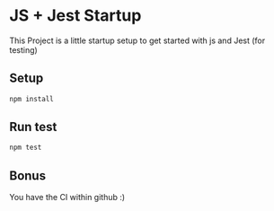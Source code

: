 
# JS + Jest Startup

This Project is a little startup setup to get started with js and Jest (for testing)

## Setup

```bash
npm install
```

## Run test

```bash
npm test
```

## Bonus

You have the CI within github :)